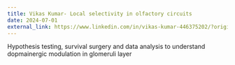 ```yaml
---
title: Vikas Kumar- Local selectivity in olfactory circuits 
date: 2024-07-01
external_link: https://www.linkedin.com/in/vikas-kumar-446375202/?originalSubdomain=in
---
```

Hypothesis testing, survival surgery and data analysis to understand dopmainergic modulation in glomeruli layer 
<!--more-->
